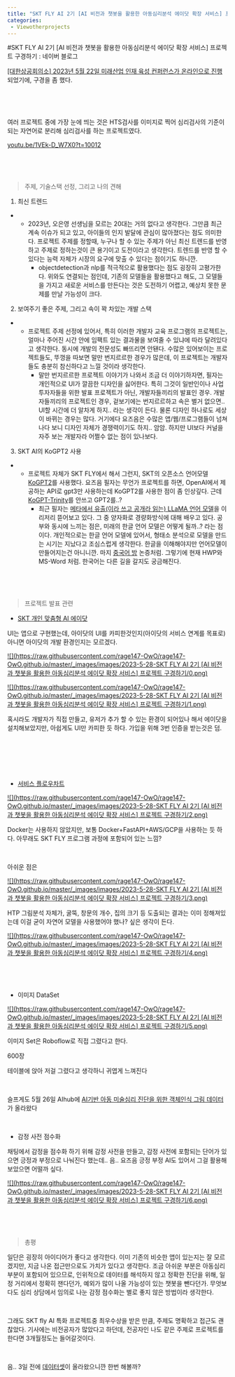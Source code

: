```yaml
---
title: "SKT FLY AI 2기 [AI 비전과 챗봇을 활용한 아동심리분석 에이닷 확장 서비스] 프로젝트 구경하기"
categories:
 - Viewotherprojects
---
```

#SKT FLY AI 2기 [AI 비전과 챗봇을 활용한 아동심리분석 에이닷 확장 서비스] 프로젝트 구경하기 : 네이버 블로그








[[대한상공회의소] 2023년 5월 22일 미래산업 인재 육성 컨퍼런스가 온라인으로 진행](https://www.skttechacademy.com/nonmember/flyAi/flyAiProjectReviewDetail)되었기에, 구경을 좀 했다.

​

​

여러 프로젝트 중에 가장 눈에 띄는 것은 HTS검사를 이미지로 찍어 심리검사의 기준이 되는 자연어로 분리해 심리검사를 하는 프로젝트였다.

[youtu.be/1VEk-D\_W7X0?t=10012](https://youtu.be/1VEk-D_W7X0?t=10012)





 











​​

​





 



> 
> 주제, 기술스택 선정, 그리고 나의 견해
> 
> 
> 









1. 최신 트렌드

* + 2023년, 오은영 선생님을 모르는 20대는 거의 없다고 생각한다. 그만큼 최근 계속 이슈가 되고 있고, 아이들의 인지 발달에 관심이 많아졌다는 점도 의미한다. 프로젝트 주제를 정할때, 누구나 할 수 있는 주제가 아닌 최신 트렌드를 반영하고 주제로 정하는것이 큰 용기이고 도전이라고 생각한다. 트렌드를 반영 할 수 있다는 능력 자체가 시장의 요구에 맞출 수 있다는 점이기도 하니깐.
	+ objectdetection과 nlp를 적극적으로 활용했다는 점도 굉장히 고평가한다. 위와도 연결되는 점인데, 기존의 모델들을 활용했다고 해도, 그 모델들을 가지고 새로운 서비스를 만든다는 것은 도전하기 어렵고, 예상치 못한 문제를 만날 가능성이 크다.

2. 보여주기 좋은 주제, 그리고 속이 꽉 차있는 개발 스택

* + 프로젝트 주제 선정에 있어서, 특히 이러한 개발자 교육 프로그램의 프로젝트는, 얼마나 주어진 시간 안에 임팩트 있는 결과물을 보여줄 수 있냐에 따라 달려있다고 생각한다. 동시에 개발의 전문성도 빠뜨리면 안됀다. 수많은 있어보이는 프로젝트들도, 뚜껑을 따보면 말만 번지르르한 경우가 많은데, 이 프로젝트는 개발자들도 충분히 참신하다고 느낄 것이라 생각한다.
	+ 말만 번지르르한 프로젝트 이야기가 나와서 조금 더 이야기하자면, 필자는 개인적으로 UI가 깔끔한 디자인을 싫어한다. 특히 그것이 일반인이나 사업 투자자들을 위한 발표 프로젝트가 아닌, 개발자들끼리의 발표인 경우. 개발자들끼리의 프로젝트인 경우, 겉보기에는 번지르르하고 속은 별거 없으면.. UI할 시간에 더 알차게 하지.. 라는 생각이 든다. 물론 디자인 하나로도 세상이 바뀌는 경우는 많다. 거기에다 요즈음은 수많은 앱/웹/프로그램들이 넘쳐나다 보니 디자인 자체가 경쟁력이기도 하지.. 암암. 하지만 UI보다 커널을 자주 보는 개발자라 어쩔수 없는 점이 있나보다.

3. SKT AI의 KoGPT2 사용

* + 프로젝트 자체가 SKT FLY에서 해서 그런지, SKT의 오픈소스 언어모델 [KoGPT2](https://www.google.com/search?q=kogpt2&oq=kogpt2&aqs=chrome.0.69i59j69i64j69i60l2.2872j0j9&sourceid=chrome&ie=UTF-8)를 사용했다. 요즈음 필자는 무언가 프로젝트를 하면, OpenAI에서 제공하는 API로 gpt3만 사용하는데 KoGPT2를 사용한 점이 좀 인상깊다. 근데 [KoGPT-Trinity](https://huggingface.co/skt/ko-gpt-trinity-1.2B-v0.5)를 안쓰고 GPT2를..?
	+ 최근 필자는 [메타에서 유출(이라 쓰고 공개라 읽는) LLaMA 언어 모델](https://www.apple-economy.com/news/articleView.html?idxno=71440)을 이리저리 뜯어보고 있다. 그 중 양자화로 경량화방식에 대해 배우고 있다. 공부와 동시에 느끼는 점은, 미래의 한글 언어 모델은 어떻게 될까..? 라는 점이다. 개인적으로는 한글 언어 모델에 있어서, 형태소 분석으로 모델을 만드는 시기는 지났다고 조심스럽게 생각한다. 한글을 이해해야지만 언어모델이 만들어지는건 아니니깐. 마지 [중국어 방](https://namu.wiki/w/%EC%A4%91%EA%B5%AD%EC%96%B4%20%EB%B0%A9) 논증처럼. 그렇기에 현재 HWP와 MS-Word 처럼. 한국어는 다른 길을 갈지도 궁금해진다.

​​

​





 



> 
> 프로젝트 발표 관련
> 
> 
> 









* [SKT 개인 맞춤형 AI 에이닷](https://namu.wiki/w/%EC%97%90%EC%9D%B4%EB%8B%B7(SK%ED%85%94%EB%A0%88%EC%BD%A4))

UI는 앱으로 구현했는데, 아이닷의 UI를 카피한것인지(아이닷의 서비스 연계를 목표로) 아니면 아이닷의 개발 환경인지는 모르겠다.





 



[![](https://raw.githubusercontent.com/rage147-OwO/rage147-OwO.github.io/master/_images/images/2023-5-28-SKT FLY AI 2기 [AI 비전과 챗봇을 활용한 아동심리분석 에이닷 확장 서비스] 프로젝트 구경하기/0.png)](#)








[![](https://raw.githubusercontent.com/rage147-OwO/rage147-OwO.github.io/master/_images/images/2023-5-28-SKT FLY AI 2기 [AI 비전과 챗봇을 활용한 아동심리분석 에이닷 확장 서비스] 프로젝트 구경하기/1.png)](#)








혹시라도 개발자가 직접 만들고, 유저가 추가 할 수 있는 환경이 되어있나 해서 에이닷을 설치해보았지만, 아쉽게도 UI만 카피한 듯 하다. 가입을 위해 3번 인증을 받는것은 덤.

​

​

​

* [서비스 플로우차트](https://youtu.be/1VEk-D_W7X0?t=10051)





 



[![](https://raw.githubusercontent.com/rage147-OwO/rage147-OwO.github.io/master/_images/images/2023-5-28-SKT FLY AI 2기 [AI 비전과 챗봇을 활용한 아동심리분석 에이닷 확장 서비스] 프로젝트 구경하기/2.png)](#)








Docker는 사용하지 않았지만, 보통 Docker+FastAPI+AWS/GCP을 사용하는 듯 하다. 아무래도 SKT FLY 프로그램 과정에 포함되어 있는 느낌?

​

아쉬운 점은





 



[![](https://raw.githubusercontent.com/rage147-OwO/rage147-OwO.github.io/master/_images/images/2023-5-28-SKT FLY AI 2기 [AI 비전과 챗봇을 활용한 아동심리분석 에이닷 확장 서비스] 프로젝트 구경하기/3.png)](#)








HTP 그림분석 자체가, 굴뚝, 창문의 개수, 집의 크기 등 도출되는 결과는 이미 정해져있는데 이걸 굳이 자연어 모델을 사용했어야 했나? 싶은 생각이 든다.





 



[![](https://raw.githubusercontent.com/rage147-OwO/rage147-OwO.github.io/master/_images/images/2023-5-28-SKT FLY AI 2기 [AI 비전과 챗봇을 활용한 아동심리분석 에이닷 확장 서비스] 프로젝트 구경하기/4.png)](#)








​

​

* 이미지 DataSet





 



[![](https://raw.githubusercontent.com/rage147-OwO/rage147-OwO.github.io/master/_images/images/2023-5-28-SKT FLY AI 2기 [AI 비전과 챗봇을 활용한 아동심리분석 에이닷 확장 서비스] 프로젝트 구경하기/5.png)](#)








이미지 Set은 Roboflow로 직접 그렸다고 한다.

600장

테이블에 앉아 저걸 그렸다고 생각하니 귀엽게 느껴진다

​

슬프게도 5월 26일 AIhub에 [AI기반 아동 미술심리 진단을 위한 객체인식 그림 데이터](https://www.aihub.or.kr/aihubdata/data/view.do?currMenu=&topMenu=&aihubDataSe=ty&dataSetSn=71399)가 올라왔다

​

* 감정 사전 점수화

채팅에서 감정을 점수화 하기 위해 감정 사전을 만들고, 감정 사전에 포함되는 단어가 있으면 긍정과 부정으로 나눠진다 했는데.. 음.. 요즈음 긍정 부정 AI도 있어서 그걸 활용해보았으면 어떨까 싶다.





 



[![](https://raw.githubusercontent.com/rage147-OwO/rage147-OwO.github.io/master/_images/images/2023-5-28-SKT FLY AI 2기 [AI 비전과 챗봇을 활용한 아동심리분석 에이닷 확장 서비스] 프로젝트 구경하기/6.png)](#)








​

​





 



> 
> 총평
> 
> 
> 









일단은 굉장히 아이디어가 좋다고 생각한다. 이미 기존의 비슷한 앱이 있는지는 잘 모르겠지만, 지금 나온 접근만으로도 가치가 있다고 생각한다. 조금 아쉬운 부분은 아동심리부분이 포함되어 있으므로, 인위적으로 데이터를 해석하지 않고 정확한 진단을 위해, 일정 거리에서 정확히 잰다던가, 예외가 많이 나올 가능성이 있는 챗봇을 뺀다던가. 무엇보다도 심리 상담에서 임의로 나눈 감정 점수화는 별로 좋지 않은 방법이라 생각한다.

​

그래도 SKT fly AI 특화 프로젝트중 최우수상을 받은 만큼, 주제도 명확하고 접근도 괜찮았다. 기사에는 비전공자가 많았다고 하던데, 전공자인 나도 같은 주제로 프로젝트를 한다면 3개월정도는 들어갈것이다.

​

음.. 3일 전에 [데이터셋](https://www.aihub.or.kr/aihubdata/data/view.do?currMenu=&topMenu=&aihubDataSe=ty&dataSetSn=71399)이 올라왔으니깐 한번 해볼까?

​





 

